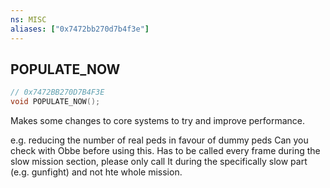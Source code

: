 ```yaml
---
ns: MISC
aliases: ["0x7472bb270d7b4f3e"]
---
```

## POPULATE_NOW

```c
// 0x7472BB270D7B4F3E
void POPULATE_NOW();
```

Makes some changes to core systems to try and improve performance.

e.g. reducing the number of real peds in favour of dummy peds Can you check with Obbe before using this. Has to be called every frame during the slow mission section, please only call It during the specifically slow part (e.g. gunfight) and not hte whole mission.


